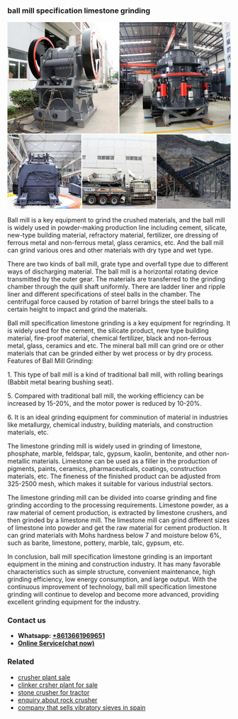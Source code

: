 <h3>ball mill specification limestone grinding</h3><img src='1704791233.jpg' alt=''><p>Ball mill is a key equipment to grind the crushed materials, and the ball mill is widely used in powder-making production line including cement, silicate, new-type building material, refractory material, fertilizer, ore dressing of ferrous metal and non-ferrous metal, glass ceramics, etc. And the ball mill can grind various ores and other materials with dry type and wet type.</p><p>There are two kinds of ball mill, grate type and overfall type due to different ways of discharging material. The ball mill is a horizontal rotating device transmitted by the outer gear. The materials are transferred to the grinding chamber through the quill shaft uniformly. There are ladder liner and ripple liner and different specifications of steel balls in the chamber. The centrifugal force caused by rotation of barrel brings the steel balls to a certain height to impact and grind the materials.</p><p>Ball mill specification limestone grinding is a key equipment for regrinding. It is widely used for the cement, the silicate product, new type building material, fire-proof material, chemical fertilizer, black and non-ferrous metal, glass, ceramics and etc. The mineral ball mill can grind ore or other materials that can be grinded either by wet process or by dry process. Features of Ball Mill Grinding:</p><p>1. This type of ball mill is a kind of traditional ball mill, with rolling bearings (Babbit metal bearing bushing seat).</p><p>5. Compared with traditional ball mill, the working efficiency can be increased by 15-20%, and the motor power is reduced by 10-20%.</p><p>6. It is an ideal grinding equipment for comminution of material in industries like metallurgy, chemical industry, building materials, and construction materials, etc.</p><p>The limestone grinding mill is widely used in grinding of limestone, phosphate, marble, feldspar, talc, gypsum, kaolin, bentonite, and other non-metallic materials. Limestone can be used as a filler in the production of pigments, paints, ceramics, pharmaceuticals, coatings, construction materials, etc. The fineness of the finished product can be adjusted from 325-2500 mesh, which makes it suitable for various industrial sectors.</p><p>The limestone grinding mill can be divided into coarse grinding and fine grinding according to the processing requirements. Limestone powder, as a raw material of cement production, is extracted by limestone crushers, and then grinded by a limestone mill. The limestone mill can grind different sizes of limestone into powder and get the raw material for cement production. It can grind materials with Mohs hardness below 7 and moisture below 6%, such as barite, limestone, pottery, marble, talc, gypsum, etc.</p><p>In conclusion, ball mill specification limestone grinding is an important equipment in the mining and construction industry. It has many favorable characteristics such as simple structure, convenient maintenance, high grinding efficiency, low energy consumption, and large output. With the continuous improvement of technology, ball mill specification limestone grinding will continue to develop and become more advanced, providing excellent grinding equipment for the industry.</p><h3>Contact us</h3><ul><li><strong>Whatsapp:&nbsp;<a href="https://wa.me/8613661969651">+8613661969651</a></strong></li><li><a href="https://swt.shibang-china.com/?git&amp;zhl&amp;ball mill specification limestone grinding"><strong>Online Service(chat now)</strong></a></li></ul><h3>Related</h3><ul><li><a href='crusher plant sale.md'>crusher plant sale</a></li><li><a href='clinker crsher plant for sale.md'>clinker crsher plant for sale</a></li><li><a href='stone crusher for tractor.md'>stone crusher for tractor</a></li><li><a href='enquiry about rock crusher.md'>enquiry about rock crusher</a></li><li><a href='company that sells vibratory sieves in spain.md'>company that sells vibratory sieves in spain</a></li></ul>
